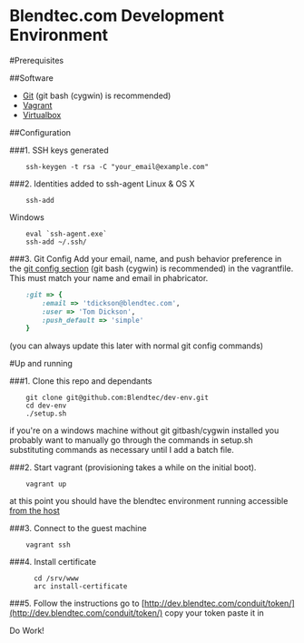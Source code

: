 Blendtec.com Development Environment
=======
#Prerequisites

##Software
*  [Git](http://git-scm.com/downloads) (git bash (cygwin) is recommended)
*  [Vagrant](http://downloads.vagrantup.com)
*  [Virtualbox](https://www.virtualbox.org/wiki/Downloads)

##Configuration

###1. SSH keys generated
```shell
    ssh-keygen -t rsa -C "your_email@example.com"
```
###2. Identities added to ssh-agent
Linux & OS X
```shell
    ssh-add
```
Windows
```shell
    eval `ssh-agent.exe`
    ssh-add ~/.ssh/
```
###3.  Git Config 
Add your email, name, and push behavior preference in the [git config section](https://github.com/Blendtec/dev-env/blob/master/Vagrantfile#L121) (git bash (cygwin) is recommended) in the vagrantfile. This must match your name and email in phabricator.

```ruby
    :git => {
        :email => 'tdickson@blendtec.com',
        :user => 'Tom Dickson',
        :push_default => 'simple'
    }
```
(you can always update this later with normal git config commands)



#Up and running

###1. Clone this repo and dependants
```shell
    git clone git@github.com:Blendtec/dev-env.git
    cd dev-env
    ./setup.sh
```
if you're on a windows machine without git gitbash/cygwin installed you probably want to manually
go through the commands in setup.sh substituting commands as necessary until I add a batch file. 

###2. Start vagrant (provisioning takes a while on the initial boot). 
```shell
    vagrant up
```
at this point you should have the blendtec environment running accessible [from the host](http://localhost:8081)

###3. Connect to the guest machine

```shell
    vagrant ssh
```

###4. Install certificate
```shell
      cd /srv/www
      arc install-certificate
```

###5. Follow the instructions
go to [http://dev.blendtec.com/conduit/token/](http://dev.blendtec.com/conduit/token/) copy your token
paste it in


Do Work!

